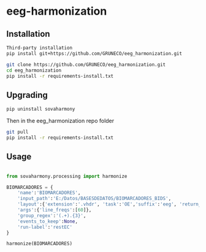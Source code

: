 # eeg-harmonization

## Installation
```bash
Third-party installation
pip install git+https://github.com/GRUNECO/eeg_harmonization.git
```

```bash
git clone https://github.com/GRUNECO/eeg_harmonization.git
cd eeg_harmonization
pip install -r requirements-install.txt
```

## Upgrading

```bash
pip uninstall sovaharmony
```

Then in the eeg_harmonization repo folder

```bash
git pull
pip install -r requirements-install.txt
```

## Usage

```python

from sovaharmony.processing import harmonize

BIOMARCADORES = {
    'name':'BIOMARCADORES',
    'input_path':'E:/Datos/BASESDEDATOS/BIOMARCADORES_BIDS',
    'layout':{'extension':'.vhdr', 'task':'OE','suffix':'eeg', 'return_type':'filename'},
    'args':{'line_freqs':[60]},
    'group_regex':'(.+).{3}',
    'events_to_keep':None,
    'run-label':'restEC'
}

harmonize(BIOMARCADORES)
```
